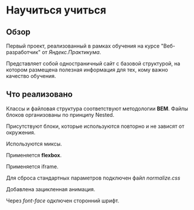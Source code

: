 # Научиться учиться

## Обзор

Первый проект, реализованный в рамках обучения на курсе "Веб-разработчик" от _Яндекс.Практикума_.

Представляет собой одностраничный сайт с базовой структурой, на котором размещена полезная информация для тех, кому важно качество обучения.

## Что реализовано

Классы и файловая структура соответствуют методологии **BEM**. Файлы блоков организованы по принципу Nested.

Присутствуют блоки, которые используются повторно и не зависят от окружения.

Используются миксы.

Применяется **flexbox**.

Применяется iframe.

Для сброса стандартных параметров подключен файл _normalize.css_

Добавлена зацикленная анимация.

Через _font-face_ одключен сторонний шрифт.
